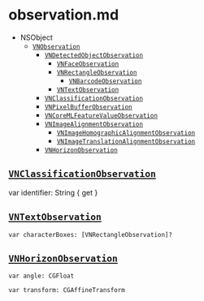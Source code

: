 # observation.md


* NSObject
  * [`VNObservation`](https://developer.apple.com/documentation/vision/vnobservation)
    * [`VNDetectedObjectObservation`](https://developer.apple.com/documentation/vision/vndetectedobjectobservation)
      * [`VNFaceObservation`](https://developer.apple.com/documentation/vision/vnfaceobservation)
      * [`VNRectangleObservation`](https://developer.apple.com/documentation/vision/vnrectangleobservation)
        * [`VNBarcodeObservation`](https://developer.apple.com/documentation/vision/vnbarcodeobservation)
      * [`VNTextObservation`](https://developer.apple.com/documentation/vision/vntextobservation)
    * [`VNClassificationObservation`](https://developer.apple.com/documentation/vision/vnclassificationobservation)
    * [`VNPixelBufferObservation`](https://developer.apple.com/documentation/vision/vnpixelbufferobservation)
    * [`VNCoreMLFeatureValueObservation`](https://developer.apple.com/documentation/vision/vncoremlfeaturevalueobservation)
    * [`VNImageAlignmentObservation`](https://developer.apple.com/documentation/vision/vnimagealignmentobservation)
      * [`VNImageHomographicAlignmentObservation`](https://developer.apple.com/documentation/vision/vnimagehomographicalignmentobservation)
      * [`VNImageTranslationAlignmentObservation`](https://developer.apple.com/documentation/vision/vnimagetranslationalignmentobservation)
    * [`VNHorizonObservation`](https://developer.apple.com/documentation/vision/vnhorizonobservation)

## [`VNClassificationObservation`](https://developer.apple.com/documentation/vision/vnclassificationobservation)

var identifier: String { get }

## [`VNTextObservation`](https://developer.apple.com/documentation/vision/vntextobservation)

    var characterBoxes: [VNRectangleObservation]?


## [`VNHorizonObservation`](https://developer.apple.com/documentation/vision/vnhorizonobservation)

    var angle: CGFloat

    var transform: CGAffineTransform
